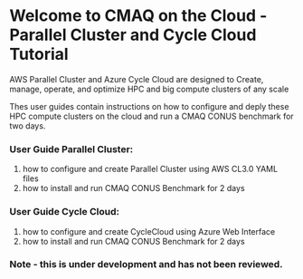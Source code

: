 # Welcome to CMAQ on the Cloud - Parallel Cluster and Cycle Cloud Tutorial

AWS Parallel Cluster and Azure Cycle Cloud are designed to Create, manage, operate, and optimize HPC and big compute clusters of any scale

Thes user guides contain instructions on how to configure and deply these HPC compute clusters on the cloud and run a CMAQ CONUS benchmark for two days.

### User Guide Parallel Cluster:

1. how to configure and create Parallel Cluster using AWS CL3.0 YAML files
2. how to install and run CMAQ CONUS Benchmark for 2 days

### User Guide Cycle Cloud: 
1. how to configure and create CycleCloud using Azure Web Interface
2. how to install and run CMAQ CONUS Benchmark for 2 days


### Note - this is under development and has not been reviewed.





